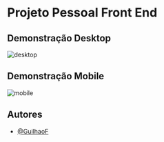 # Projeto Pessoal Front End

## Demonstração Desktop

![desktop](https://user-images.githubusercontent.com/67026555/160028456-5a465e8d-75f3-400e-b1a7-4e999e456b71.png)

## Demonstração Mobile

![mobile](https://user-images.githubusercontent.com/67026555/160028758-57a500fc-9c1b-449e-a5a7-53b04b5e9234.png)

## Autores

- [@GuilhaoF](https://www.github.com/GuilhaoF)
